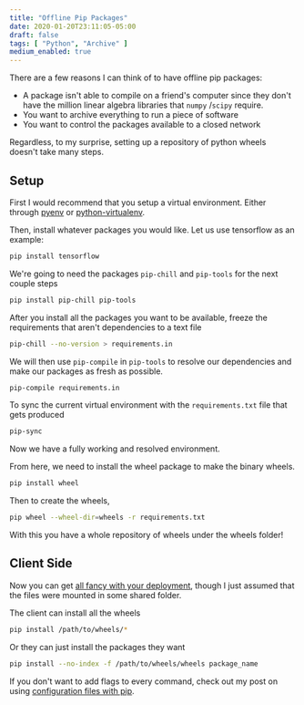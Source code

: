 ```yaml
---
title: "Offline Pip Packages"
date: 2020-01-20T23:11:05-05:00
draft: false
tags: [ "Python", "Archive" ]
medium_enabled: true
---
```


There are a few reasons I can think of to have offline pip packages:

- A package isn't able to compile on a friend's computer since they don't have the million linear algebra libraries that `numpy` /`scipy` require.
- You want to archive everything to run a piece of software
- You want to control the packages available to a closed network

Regardless, to my surprise, setting up a repository of python wheels doesn't take many steps. 

## Setup

First I would recommend that you setup a virtual environment. Either through [pyenv](/blog/pyenv/) or [python-virtualenv](/blog/virtualenv/).

Then, install whatever packages you would like. Let us use tensorflow as an example:

```bash
pip install tensorflow
```

We're going to need the packages `pip-chill` and `pip-tools` for the next couple steps

```bash
pip install pip-chill pip-tools
```

After you install all the packages you want to be available, freeze the requirements that aren't dependencies to a text file

```bash
pip-chill --no-version > requirements.in
```

We will then use `pip-compile` in `pip-tools` to resolve our dependencies and make our packages as fresh as possible.

```bash
pip-compile requirements.in
```

To sync the current virtual environment with the `requirements.txt` file that gets produced

```bash
pip-sync
```

Now we have a fully working and resolved environment.

From here, we need to install the wheel package to make the binary wheels.

```bash
pip install wheel
```

Then to create the wheels,

```bash
pip wheel --wheel-dir=wheels -r requirements.txt
```

With this you have a whole repository of wheels under the wheels folder!

## Client Side

Now you can get [all fancy with your deployment](https://realpython.com/offline-python-deployments-with-docker/#deploy), though I just assumed that the files were mounted in some shared folder.

The client can install all the wheels

```bash
pip install /path/to/wheels/*
```

Or they can just install the packages they want

```bash
pip install --no-index -f /path/to/wheels/wheels package_name
```

If you don't want to add flags to every command, check out my post on using [configuration files with pip](/blog/pipconf/).

